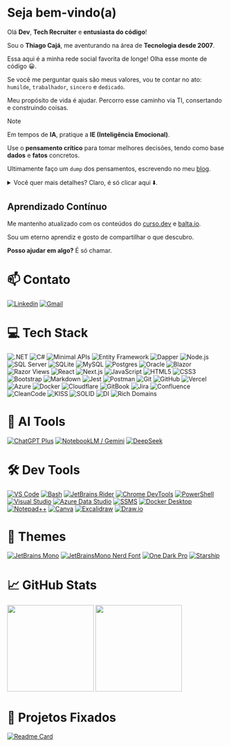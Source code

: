 # Seja bem-vindo(a)

Olá **Dev**, **Tech Recruiter** e **entusiasta do código**!

Sou o **Thiago Cajá**, me aventurando na área de **Tecnologia desde 2007**.

Essa aqui é a minha rede social favorita de longe! Olha esse monte de código 😀. 

Se você me perguntar quais são meus valores, vou te contar no ato: `humilde`, `trabalhador`, `sincero` e `dedicado`.

Meu propósito de vida é ajudar. Percorro esse caminho via TI, consertando e construindo coisas.

>[!NOTE]
> Em tempos de **IA**, pratique a **IE (Inteligência Emocional)**.
>
> Use o **pensamento crítico** para tomar melhores decisões, tendo como base **dados** e **fatos** concretos.

Ultimamente faço um `dump` dos pensamentos, escrevendo no meu [blog](https://thiagocaja.dev).

<details>
  <summary>Você quer mais detalhes? Claro, é só clicar aqui ⬇️.</summary>
 
## Stack de Trabalho

Meu foco atualmente está sobre a stack **.NET**. Em conjunto, tenho estudado Web Moderno com **React** e quero me tornar um **Arquiteto de Soluções**.

### Planejamento e Arquitetura
- **Modelagem de domínio**, organização em camadas e aplicação de boas práticas (SOLID, Clean Architecture)  
- **Adoção de práticas de segurança**, com atenção à exposição de dados e validações  

### Backend e Integrações
- **Minimal APIs** para construção de APIs enxutas e performáticas  
- **ASP.NET** em soluções web robustas com foco em APIs e rotas segmentadas  
- **Banco de dados** com SQL Server, utilizando procedures, views e queries otimizadas  
- **Integração com APIs externas** e consumo de serviços REST  
- **Migração e sustentação de sistemas existentes**, com foco em estabilidade e modernização  
- **Windows Forms** para manutenção e evolução de sistemas desktop legados  

### Frontend
- **Blazor** (WebAssembly e Server) para aplicações modernas e interativas  
- **Razor Views** para construção de interfaces dinâmicas e integração com dados da API  

### Testes e Qualidade
- **Testes automatizados** (unitários e integrados) para garantir confiabilidade  
- **Atenção à performance e experiência do usuário**, evitando complexidade desnecessária  

### Publicação e Versionamento
- **Versionamento e automações de deploy** com Git e GitHub Actions

## Filosofia

Acredito que o **equilíbrio é a chave** para soluções eficazes ⚖️.  
O básico funciona — e tudo começa com **planejamento e arquitetura**.

## Fluxo de Desenvolvimento

```mermaid
flowchart LR
 subgraph Input
    Contexto -.-> Modelagem
 end
 subgraph Output
    Modelagem -.-> Processamento -.-> Saída
 end
```

Encaro o desenvolvimento como um processo estruturado:

1. **Entendimento do contexto**: Qual problema estamos resolvendo?  
2. **Modelagem das entradas (inputs)**: Organização e estruturação das informações  
3. **Processamento e entrega das saídas (outputs)**: Clareza, eficiência e propósito


## Produtividade com Inteligência Artificial Generativa

Utilizo IA como uma **ferramenta prática e estratégica** para acelerar meu fluxo de trabalho — com foco em produtividade, qualidade e organização.

- Faço uso do **ChatGPT**, com **prompts otimizados** para documentação, revisão de código, análise de logs, estruturação de ideias e automação de tarefas repetitivas.  
- Complemento com ferramentas como **NotebookLM / Gemini**, **DeepSeek** e outros recursos de IA para gerar insights, documentações visuais, esquemas e testes.  
- Sempre com **curadoria humana, senso crítico e responsabilidade** — IA me ajuda a ganhar tempo, mas **não substitui a análise técnica nem a tomada de decisão**.

## Boas Práticas

Procuro aplicar uma **modelagem limpa**, com **boas práticas** e nomes expressivos para classes, propriedades e métodos.
</details>



## Aprendizado Contínuo

Me mantenho atualizado com os conteúdos do [curso.dev](https://curso.dev) e [balta.io](https://balta.io).

Sou um eterno aprendiz e gosto de compartilhar o que descubro.

**Posso ajudar em algo?** É só chamar. 

# 📫 Contato

[![Linkedin](https://img.shields.io/badge/-LinkedIn-blue?style=for-the-badge&logo=Linkedin&logoColor=white)](https://br.linkedin.com/in/thiagocajadev)
[![Gmail](https://img.shields.io/badge/-gmail-EA4335?style=for-the-badge&logo=gmail&logoColor=white)](mailto:thiago.cajaiba@gmail.com)

# 💻 Tech Stack

![.NET](https://img.shields.io/badge/.NET-7e2bb3?style=for-the-badge&logo=.net&logoColor=white)
![C#](https://img.shields.io/badge/c%23-7e2bb3.svg?style=for-the-badge&logo=c-sharp&logoColor=white)
![Minimal APIs](https://img.shields.io/badge/minimal%20apis-%237734bc.svg?style=for-the-badge&logo=dotnet&logoColor=white)
![Entity Framework](https://img.shields.io/badge/entity%20framework-%236e3bc6.svg?style=for-the-badge&logo=dotnet&logoColor=white)
![Dapper](https://img.shields.io/badge/dapper-%236e3bc6.svg?style=for-the-badge&logo=dotnet&logoColor=white)
![Node.js](https://img.shields.io/badge/Node.js-339933?style=for-the-badge&logo=node.js&logoColor=white)
![SQL Server](https://img.shields.io/badge/%20SQL%20Server-6443cf?style=for-the-badge&logo=microsoft%20sql%20server&logoColor=white)
![SQLite](https://img.shields.io/badge/sqlite-%236443cf.svg?style=for-the-badge&logo=sqlite&logoColor=white)
![MySQL](https://img.shields.io/badge/mysql-%23e2763b.svg?style=for-the-badge&logo=mysql&logoColor=white)
![Postgres](https://img.shields.io/badge/postgres-%23e89443.svg?style=for-the-badge&logo=postgresql&logoColor=white)
![Oracle](https://img.shields.io/badge/Oracle-ebb252?style=for-the-badge&logo=oracle&logoColor=white)
![Blazor](https://img.shields.io/badge/blazor-%237734bc.svg?style=for-the-badge&logo=blazor&logoColor=white)
![Razor Views](https://img.shields.io/badge/Razor_Views-512bd4?style=for-the-badge&logo=dotnet&logoColor=white)
![React](https://img.shields.io/badge/React-61DAFB?style=for-the-badge&logo=react&logoColor=black)
![Next.js](https://img.shields.io/badge/Next.js-000000?style=for-the-badge&logo=nextdotjs&logoColor=white)
![JavaScript](https://img.shields.io/badge/javascript-%23ba83ca.svg?style=for-the-badge&logo=javascript&logoColor=white)
![HTML5](https://img.shields.io/badge/html5-%23d16ba5.svg?style=for-the-badge&logo=html5&logoColor=white)
![CSS3](https://img.shields.io/badge/css3-%23c777b9.svg?style=for-the-badge&logo=css3&logoColor=white)
![Bootstrap](https://img.shields.io/badge/bootstrap-%23aa8fd8.svg?style=for-the-badge&logo=bootstrap&logoColor=white)
![Markdown](https://img.shields.io/badge/markdown-9a9ae1?style=for-the-badge&logo=markdown&logoColor=white)
![Jest](https://img.shields.io/badge/Jest-C21325?style=for-the-badge&logo=jest&logoColor=white)
![Postman](https://img.shields.io/badge/Postman-c4ea66?style=for-the-badge&logo=postman&logoColor=white)
![Git](https://img.shields.io/badge/Git-da553a?style=for-the-badge&logo=git&logoColor=white)
![GitHub](https://img.shields.io/badge/GitHub-181717?style=for-the-badge&logo=github&logoColor=white)
![Vercel](https://img.shields.io/badge/Vercel-000000?style=for-the-badge&logo=vercel&logoColor=white)
![Azure](https://img.shields.io/badge/azure-%23564ad8.svg?style=for-the-badge&logo=azure-devops&logoColor=white)
![Docker](https://img.shields.io/badge/docker-%23edce69.svg?style=for-the-badge&logo=docker&logoColor=white)
![Cloudflare](https://img.shields.io/badge/Cloudflare-e8d86b?style=for-the-badge&logo=Cloudflare&logoColor=white)
![GitBook](https://img.shields.io/badge/GitBook-7B42BC?style=for-the-badge&logo=gitbook&logoColor=white)
![Jira](https://img.shields.io/badge/Jira-0052CC?style=for-the-badge&logo=jira&logoColor=white)
![Confluence](https://img.shields.io/badge/Confluence-172B4D?style=for-the-badge&logo=confluence&logoColor=white)
![CleanCode](https://img.shields.io/badge/cleancode-051937.svg?style=for-the-badge&logo=cleancode&logoColor=%2361DAFB)
![KISS](https://img.shields.io/badge/kiss-004d7a?style=for-the-badge&logo=kiss&logoColor=white)
![SOLID](https://img.shields.io/badge/solid-008793.svg?style=for-the-badge&logo=solid&logoColor=white)
![DI](https://img.shields.io/badge/di-00bf72.svg?style=for-the-badge&logo=di&logoColor=white)
![Rich Domains](https://img.shields.io/badge/rich%20domains-a8eb12.svg?style=for-the-badge&logo=rich%20domains&logoColor=white)

# 🧠 AI Tools

[![ChatGPT Plus](https://img.shields.io/badge/ChatGPT_Plus-10a37f?style=for-the-badge&logo=openai&logoColor=white)](https://openai.com/chatgpt)
[![NotebookLM / Gemini](https://img.shields.io/badge/NotebookLM_/_Gemini-4285F4?style=for-the-badge&logo=google&logoColor=white)](https://deepmind.google/technologies/gemini/)
[![DeepSeek](https://img.shields.io/badge/DeepSeek-000000?style=for-the-badge&logo=deepnote&logoColor=white)](https://www.deepseek.com/)

# 🛠️ Dev Tools  

[![VS Code](https://img.shields.io/badge/VS_Code-007ACC?style=for-the-badge&logo=visual-studio-code&logoColor=white)](https://code.visualstudio.com/)
[![Bash](https://img.shields.io/badge/Bash-2C8EBB?style=for-the-badge&logo=gnubash&logoColor=white)](https://www.gnu.org/software/bash/)
[![JetBrains Rider](https://img.shields.io/badge/JetBrains_Rider-000000?style=for-the-badge&logo=jetbrains&logoColor=white)](https://www.jetbrains.com/rider/)
[![Chrome DevTools](https://img.shields.io/badge/DevTools-4285F4?style=for-the-badge&logo=google-chrome&logoColor=white)](https://developer.chrome.com/docs/devtools/)
[![PowerShell](https://img.shields.io/badge/PowerShell-0078D7?style=for-the-badge&logo=powershell&logoColor=white)](https://learn.microsoft.com/powershell/)
[![Visual Studio](https://img.shields.io/badge/Visual_Studio-5C2D91?style=for-the-badge&logo=visual-studio&logoColor=white)](https://visualstudio.microsoft.com/)
[![Azure Data Studio](https://img.shields.io/badge/Azure_Data_Studio-0066B8?style=for-the-badge&logo=microsoftazure&logoColor=white)](https://learn.microsoft.com/en-us/sql/azure-data-studio/)
[![SSMS](https://img.shields.io/badge/SQL_Server_Management_Studio-BB0A30?style=for-the-badge&logo=microsoftsqlserver&logoColor=white)](https://learn.microsoft.com/en-us/sql/ssms/)
[![Docker Desktop](https://img.shields.io/badge/Docker-2496ED?style=for-the-badge&logo=docker&logoColor=white)](https://www.docker.com/products/docker-desktop/)
[![Notepad++](https://img.shields.io/badge/Notepad++-8BC34A?style=for-the-badge&logo=notepadplusplus&logoColor=black)](https://notepad-plus-plus.org/)
[![Canva](https://img.shields.io/badge/Canva-00BFA6?style=for-the-badge&logo=canva&logoColor=white)](https://www.canva.com/)
[![Excalidraw](https://img.shields.io/badge/Excalidraw-5865F2?style=for-the-badge&logo=excalidraw&logoColor=white)](https://excalidraw.com/)
[![Draw.io](https://img.shields.io/badge/Draw.io-F08705?style=for-the-badge&logo=diagramsdotnet&logoColor=white)](https://app.diagrams.net/)

# 🎨 Themes  

[![JetBrains Mono](https://img.shields.io/badge/JetBrains_Mono-333333?style=for-the-badge&logo=jetbrains&logoColor=white)](https://www.jetbrains.com/pt-br/lp/mono/)
[![JetBrainsMono Nerd Font](https://img.shields.io/badge/Nerd_Font-444444?style=for-the-badge&logo=nerdfonts&logoColor=white)](https://www.nerdfonts.com/font-downloads)
[![One Dark Pro](https://img.shields.io/badge/One_Dark_Pro-282C34?style=for-the-badge&logo=visual-studio-code&logoColor=white)](https://github.com/Binaryify/OneDark-Pro)
[![Starship](https://img.shields.io/badge/Starship-FF4081?style=for-the-badge&logo=starship&logoColor=white)](https://starship.rs/)

# 📈 GitHub Stats

<span>
  <img height="200" src="https://github-readme-stats.vercel.app/api?username=thiagocajadev&show_icons=true&rank_icon=percentile&theme=github_dark_dimmed" />
</span>
<span>
  <img height="200" src="https://github-readme-stats.vercel.app/api/top-langs?username=thiagocajadev&layout=compact&langs_count=8&card_width=370&theme=github_dark_dimmed" />
</span>

# 📌 Projetos Fixados

[![Readme Card](https://github-readme-stats.vercel.app/api/pin/?username=anuraghazra&repo=github-readme-stats)](https://github.com/anuraghazra/github-readme-stats)


